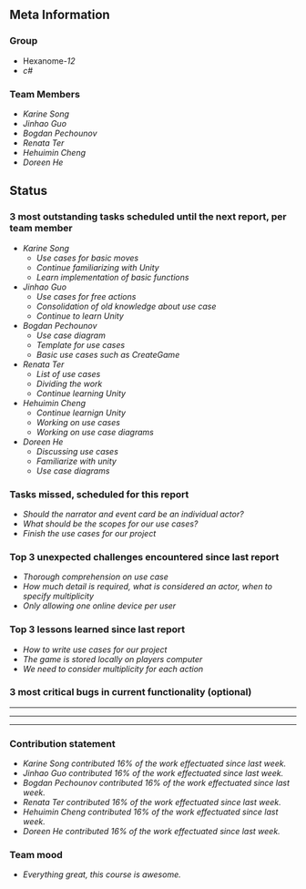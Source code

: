 ## Meta Information

### Group

 * Hexanome-*12*
 * *c#*

### Team Members

 * *Karine Song*
 * *Jinhao Guo*
 * *Bogdan Pechounov*
 * *Renata Ter*
 * *Hehuimin Cheng*
 * *Doreen He*

## Status

### 3 most outstanding tasks scheduled until the next report, per team member

 * *Karine Song*
   * *Use cases for basic moves*
   * *Continue familiarizing with Unity*
   * *Learn implementation of basic functions*
 * *Jinhao Guo*
   * *Use cases for free actions*
   * *Consolidation of old knowledge about use case*
   * *Continue to learn Unity*
 * *Bogdan Pechounov*
   * *Use case diagram*
   * *Template for use cases*
   * *Basic use cases such as CreateGame*
 * *Renata Ter*
   * *List of use cases*
   * *Dividing the work*
   * *Continue learning Unity*
 * *Hehuimin Cheng*
   * *Continue learnign Unity*
   * *Working on use cases*
   * *Working on use case diagrams*
 * *Doreen He*
   * *Discussing use cases*
   * *Familiarize with unity*
   * *Use case diagrams*

### Tasks missed, scheduled for this report

 * *Should the narrator and event card be an individual actor?*
 * *What should be the scopes for our use cases?*
 * *Finish the use cases for our project*

### Top 3 unexpected challenges encountered since last report

  * *Thorough comprehension on use case*
  * *How much detail is required, what is considered an actor, when to specify multiplicity*
  * *Only allowing one online device per user*

### Top 3 lessons learned since last report

 * *How to write use cases for our project*
 * *The game is stored locally on players computer*
 * *We need to consider multiplicity for each action*

### 3 most critical bugs in current functionality (optional)

 * **
 * **
 * **

### Contribution statement

 * *Karine Song contributed 16% of the work effectuated since last week.*
 * *Jinhao Guo contributed 16% of the work effectuated since last week.*
 * *Bogdan Pechounov contributed 16% of the work effectuated since last week.*
 * *Renata Ter contributed 16% of the work effectuated since last week.*
 * *Hehuimin Cheng contributed 16% of the work effectuated since last week.*
 * *Doreen He contributed 16% of the work effectuated since last week.*

### Team mood

 * *Everything great, this course is awesome.*
